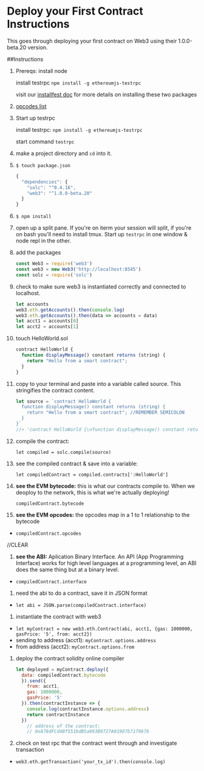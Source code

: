 # Deploy your First Contract Instructions
This goes through deploying your first contract on Web3 using their 1.0.0-beta.20 version.

##Instructions
1. Prereqs:
    install node

    install testrpc
      `npm install -g ethereumjs-testrpc`

    visit our [installfest doc](https://github.com/rachel-ftw/Basic-Ethereum-Dev-Env-Setup/blob/master/INSTALL.md) for more details on installing these two packages

1. [opcodes list](https://ethereum.stackexchange.com/questions/119/what-opcodes-are-available-for-the-ethereum-evm)

1. Start up testrpc

    install testrpc: `npm install -g ethereumjs-testrpc`

    start command `testrpc`

1. make a project directory and `cd` into it.

1. `$ touch package.json`
    ```js
    {
      "dependencies": {
        "solc": "^0.4.16",
        "web3": "^1.0.0-beta.20"
      }
    }
    ```

1. `$ npm install`

1. open up a split pane. If you're on iterm your session will split, if you're on bash you'll need to install tmux. Start up `testrpc` in one window & node repl in the other.

1. add the packages
    ```js
    const Web3 = require('web3')
    const web3 = new Web3('http://localhost:8545')
    const solc = require('solc')
    ```

1. check to make sure web3 is instantiated correctly and connected to localhost.
    ```js
    let accounts
    web3.eth.getAccounts().then(console.log)
    web3.eth.getAccounts().then(data => accounts = data)
    let acct1 = accounts[0]
    let acct2 = accounts[1]
    ```

1. touch HelloWorld.sol
    ```js
    contract HelloWorld {
      function displayMessage() constant returns (string) {
        return "Hello from a smart contract";
      }
    }
    ```

1. copy to your terminal and paste into a variable called source. This stringifies the contract content.
    ```js
    let source = `contract HelloWorld {
      function displayMessage() constant returns (string) {
        return "Hello from a smart contract"; //REMEMBER SEMICOLON
      }
    }`
    //> 'contract HelloWorld {\nfunction displayMessage() constant returns (string) {\nreturn "Hello from Smart contract";\n}\n}\n'
    ```

1. compile the contract:

    `let compiled = solc.compile(source)`

1. see the compiled contract & save into a variable:

    `let compiledContract = compiled.contracts[':HelloWorld']`

1. **see the EVM bytecode:** this is what our contracts compile to. When we deoploy to the network, this is what we're actually deploying!

    `compiledContract.bytecode`

1. **see the EVM opcodes:** the opcodes map in a 1 to 1 relationship to the bytecode
  - `compiledContract.opcodes`

//CLEAR

1. **see the ABI:** Aplication Binary Interface. An API (App Programming Interface) works for high level languages at a programming level, an ABI does the same thing but at a binary level.
  - `compiledContract.interface`

1. need the abi to do a contract, save it in JSON format
  - `let abi = JSON.parse(compiledContract.interface)`

1. instantiate the contract with web3
  - `let myContract = new web3.eth.Contract(abi, acct1, {gas: 1000000, gasPrice: '5', from: acct2})`
  - sending to address (acct1): `myContract.options.address`
  - from address (acct2): `myContract.options.from`

1. deploy the contract
solidity online compiler
    ```js
    let deployed = myContract.deploy({
      data: compiledContract.bytecode
      }).send({
        from: acct1,
        gas: 1000000,
        gasPrice: '5'
      }).then(contractInstance => {
        console.log(contractInstance.options.address)
        return contractInstance
      })
        // address of the contract:
        // 0x878dFCd4Bf551bdB5a993B9727A01987b717967b
    ```

1. check on test rpc that the contract went through and investigate transaction
  - `web3.eth.getTransaction('your_tx_id').then(console.log)`
